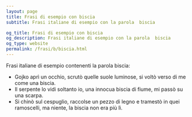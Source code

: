 ```yaml
---
layout: page
title: Frasi di esempio con biscia 
subtitle: Frasi italiane di esempio con la parola  biscia

og_title: Frasi di esempio con biscia 
og_description: Frasi italiane di esempio con la parola  biscia
og_type: website
permalink: /frasi/b/biscia.html
---
```


Frasi italiane di esempio contenenti la parola biscia:


- Gojko aprì un occhio, scrutò quelle suole luminose, si voltò verso di me come una biscia.
- Il serpente lo vidi soltanto io, una innocua biscia di fiume, mi passò su una scarpa.
- Si chinò sul cespuglio, raccolse un pezzo di legno e tramestò in quei ramoscelli, ma niente, la biscia non era più lì.
